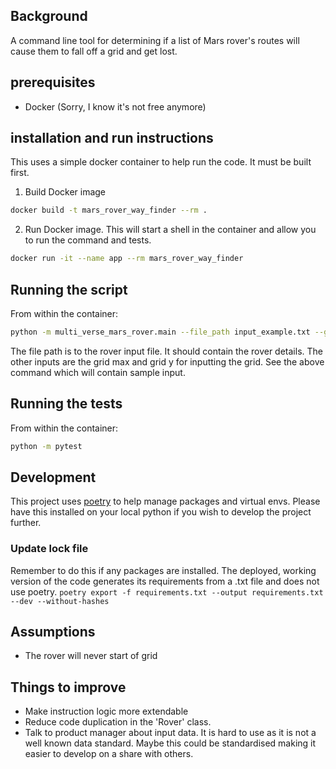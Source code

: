 ## Background
A command line tool for determining if a list of Mars rover's routes will cause them to fall off a grid and get lost. 

## prerequisites
- Docker (Sorry, I know it's not free anymore)

## installation and run instructions
This uses a simple docker container to help run the code. It must be built first. 
1. Build Docker image
```bash
docker build -t mars_rover_way_finder --rm .
```
2. Run Docker image. This will start a shell in the container and allow you to run the command and tests.
```bash
docker run -it --name app --rm mars_rover_way_finder
```

## Running the script
From within the container:
```bash
python -m multi_verse_mars_rover.main --file_path input_example.txt --grid_x_max 4 --grid_y_max 8
```
The file path is to the rover input file. It should contain the rover details.
The other inputs are the grid max and grid y for inputting the grid. See the above command which will contain sample input.

## Running the tests

From within the container:
```bash
python -m pytest
```

## Development
This project uses [poetry](https://python-poetry.org/) to help manage packages and virtual envs. Please have this installed on your local python if you wish to develop the project further.

### Update lock file
Remember to do this if any packages are installed. The deployed, working version of the code generates its requirements from a .txt file and does not use poetry.
 `poetry export -f requirements.txt --output requirements.txt --dev --without-hashes`


## Assumptions
- The rover will never start of grid

## Things to improve
- Make instruction logic more extendable
- Reduce code duplication in the 'Rover' class.
- Talk to product manager about input data. It is hard to use as it is not a well known data standard. Maybe this could be standardised making it easier to develop on a share with others.